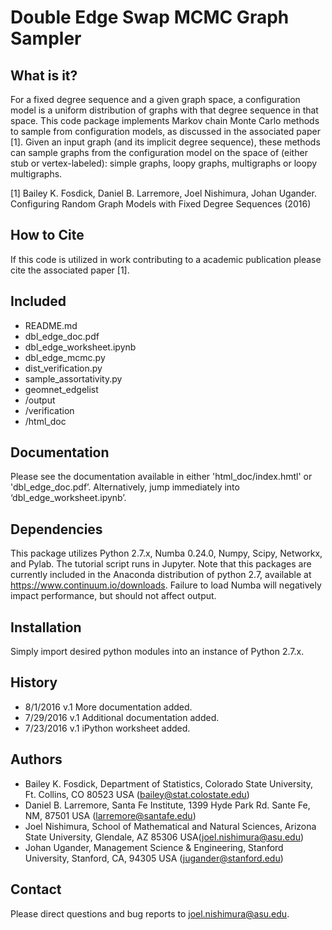 # Double Edge Swap MCMC Graph Sampler

## What is it?

For a fixed degree sequence and a given graph space, a configuration model is a uniform distribution of graphs with that degree sequence in that space. This code package implements Markov chain Monte Carlo methods to sample from configuration models, as discussed in the associated paper [1]. Given an input graph (and its implicit degree sequence), these methods can sample graphs from the configuration model on the space of (either stub or vertex-labeled): simple graphs, loopy graphs, multigraphs or loopy multigraphs. 

[1] Bailey K. Fosdick, Daniel B. Larremore, Joel Nishimura, Johan Ugander. Configuring Random Graph Models with Fixed Degree Sequences (2016)

## How to Cite

If this code is utilized in work contributing to a academic publication please cite the associated paper [1].

## Included

-  README.md
-  dbl_edge_doc.pdf
-  dbl_edge_worksheet.ipynb
-  dbl_edge_mcmc.py
-  dist_verification.py
-  sample_assortativity.py
-  geomnet_edgelist
-  /output
-  /verification
-  /html_doc

## Documentation

Please see the documentation available in either 'html_doc/index.hmtl' or 'dbl_edge_doc.pdf’. Alternatively, jump immediately into ‘dbl_edge_worksheet.ipynb’. 

##  Dependencies

This package utilizes Python 2.7.x, Numba 0.24.0, Numpy, Scipy, Networkx, and Pylab.  The tutorial script runs in Jupyter. Note that this packages are currently included in the Anaconda distribution of python 2.7, available at https://www.continuum.io/downloads.  Failure to load Numba will negatively impact performance, but should not affect output.


## Installation

Simply import desired python modules into an instance of Python 2.7.x.


## History

-  8/1/2016  v.1 More documentation added.
-  7/29/2016 v.1 Additional documentation added.
-  7/23/2016 v.1 iPython worksheet added.


## Authors

- Bailey K. Fosdick, Department of Statistics, Colorado State University, Ft. Collins, CO 80523 USA (bailey@stat.colostate.edu)
- Daniel B. Larremore, Santa Fe Institute, 1399 Hyde Park Rd. Sante Fe, NM, 87501 USA (larremore@santafe.edu)
- Joel Nishimura, School of Mathematical and Natural Sciences, Arizona State University, Glendale, AZ 85306 USA(joel.nishimura@asu.edu)
- Johan Ugander, Management Science & Engineering, Stanford University, Stanford, CA, 94305 USA (jugander@stanford.edu) 


## Contact

Please direct questions and bug reports to joel.nishimura@asu.edu.


  
